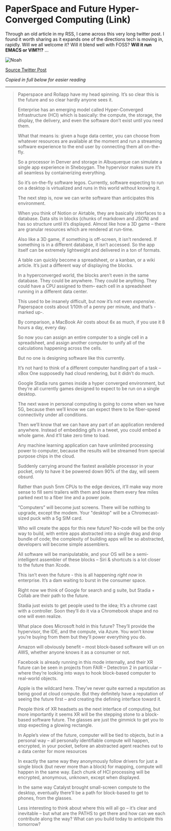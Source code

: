 # PaperSpace and Future Hyper-Converged Computing (Link)


Through an old article in my RSS, I came across this very long twitter post. I found it worth sharing as it expands one of the directions tech is moving in, rapidly. Will we all welcome it? Will it blend well with FOSS? **Will it run EMACS or VIM?!?** ...

![Noah](/Noah.jpg)

[Source Twitter Post](https://twitter.com/nrose/status/1210698393355460608)

*Copied in full below for easier reading*

---

> Paperspace and Rollapp have my head spinning. It’s so clear this is the future and so clear hardly anyone sees it.
>
> Enterprise has an emerging model called Hyper-Converged Infrastructure (HCI) which is basically: the compute, the storage, the display, the delivery, and even the software don’t exist until you need them.
>
> What that means is: given a huge data center, you can choose from whatever resources are available at the moment and run a streaming software experience to the end user by connecting them all on-the-fly.
>
> So a processor in Denver and storage in Albuquerque can simulate a single app experience in Sheboygan. The hypervisor makes sure it’s all seamless by containerizing everything.
>
> So it’s on-the-fly software legos. Currently, software expecting to run on a desktop is virtualized and runs in this world without knowing it. 
>
> The next step is, now we can write software than anticipates this environment.
>
> When you think of Notion or Airtable, they are basically interfaces to a database. Data sits in blocks (chunks of markdown and JSON) and has so structure until it’s displayed. Almost like how a 3D game – there are granular  resources which are rendered at run-time.
>
> Also like a 3D game, if something is off-screen, it isn’t rendered. If something is in a different database, it isn’t accessed. So the app itself can be extremely lightweight and delivered in a ton of formats.
>
> A table can quickly become a spreadsheet, or a kanban, or a wiki article. It’s just a different way of displaying the blocks.
>
> In a hyperconverged world, the blocks aren’t even in the same database. They could be anywhere. They could be anything. They could have a CPU assigned to them– each cell in a spreadsheet running in a different data center.
>
> This used to be insanely difficult, but now it’s not even _expensive_. Paperspace costs about 1/10th of a penny per minute, and that’s -marked up-. 
>
> By comparison, a MacBook Air costs about 6x as much, if you use it 8 hours a day, every day.
>
> So now you can assign an entire computer to a single cell in a spreadsheet, and assign another computer to unify all of the calculations happening across the cells. 
>
> But no one is designing software like this currently.
>
> It’s not hard to think of a different computer handling part of a task – xBox One supposedly had cloud rendering, but it didn’t do much.
>
> Google Stadia runs games inside a hyper converged environment, but they’re all currently games designed to expect to be run on a single desktop.
>
> The next wave in personal computing is going to come when we have 5G, because then we’ll know we can expect there to be fiber-speed connectivity under all conditions.
>
> Then we’ll know that we can have any part of an application rendered anywhere. Instead of embedding gifs in a tweet,  you could embed a whole game. And it’ll take zero time to load.
>
> Any machine learning application can have unlimited processing power to computer, because the results will be streamed from special purpose chips in the cloud.
>
> Suddenly carrying around the fastest available processor in your pocket, only to have it be powered down 90% of the day, will seem obsurd.
>
> Rather than push 5nm CPUs to the edge devices, it’ll make way more sense to fill semi trailers with them and leave them every few miles parked next to a fiber line and a power pole.
>
> “Computers” will become just screens. There will be nothing to upgrade, except the modem. Your "desktop" will be a Chromecast-sized puck with a 5g SIM card.
>
> Who will create the apps for this new future? No-code will be the only way to build, with entire apps abstracted into a single drag and drop bundle of code; the complexity of building apps will be so abstracted, developers will become simple assemblers.
>
> All software will be manipulatable, and your OS will be a semi-intelligent assembler of these blocks – Siri & shortcuts is a lot closer to the future than Xcode.
>
> This isn’t even the future - this is all happening *right now* in enterprise. It’s a dam waiting to burst in the consumer space.
>
> Right now we think of Google for search and g suite, but Stadia + Collab are their path to the future.
>
> Stadia just exists to get people used to the idea; It’s a chrome cast with a controller. Soon they’ll do it via a Chromebook shape and no one will even realize.
>
> What place does Microsoft hold in this future? They’ll provide the hypervisor, the IDE, and the compute, via Azure. You won’t know you’re buying from them but they’ll power everything you do.
>
> Amazon will obviously benefit – most block-based software will un on AWS, whether anyone knows it as a consumer or not.
>
> Facebook is already running in this mode internally, and their XR future can be seen in projects from FAIR – Detectron 2 in particular – where they’re looking into ways to hook block-based computer to real-world objects.
>
> Apple is the wildcard here. They’ve never quite earned a reputation as being good at cloud compute. But they definitely have a reputation of seeing the future first – and creating the defining interface toward it.
>
> People think of XR headsets as the next interface of computing, but more importantly it seems XR will be the stepping stone to a block-based software future. The glasses are just the gimmick to get you to stop expecting a glowing rectangle.
>
> In Apple’s view of the future, computer will be tied to objects, but in a personal way – all personally identifiable compute will happen, encrypted, in your pocket, before an abstracted agent reaches out to a data center for more resources
>
> In exactly the same way they anonymously follow drivers for just a single block (but never more than a block) for mapping, compute will happen in the same way. Each chunk of HCI processing will be encrypted, anonymous, unknown, except when displayed.
>
> In the same way Catalyst brought small-screen compute to the desktop, eventually there’ll be a path for block-based to get to phones, from the glasses.
>
> Less interesting to think about where this will all go – it’s clear and inevitable – but what are the PATHS to get there and how can we each contribute along the way? What can you build today to anticipate this tomorrow?

